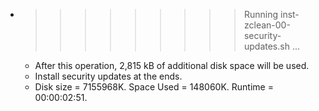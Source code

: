 * >>>>>>>>> Running inst-zclean-00-security-updates.sh ...
  * After this operation, 2,815 kB of additional disk space will be used.
  * Install security updates at the ends.
  * Disk size = 7155968K. Space Used = 148060K. Runtime = 00:00:02:51.
